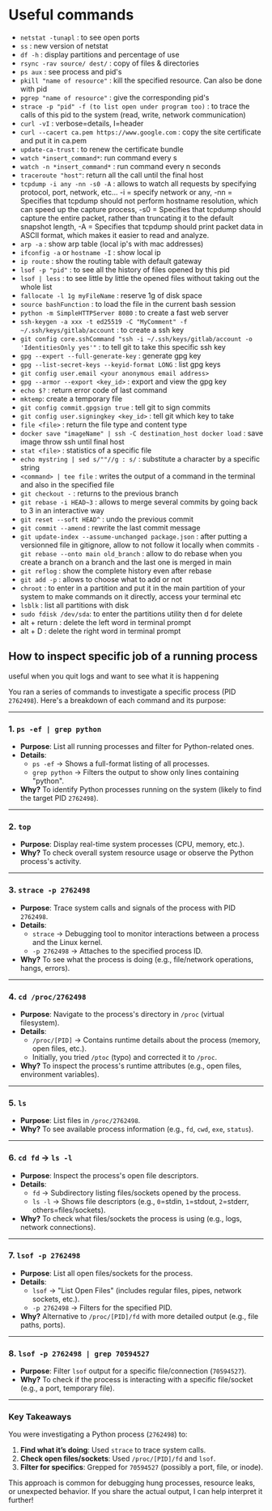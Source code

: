 # Useful commands

- `netstat -tunapl` : to see open ports
- `ss` : new version of netstat
- `df -h` : display partitions and percentage of use
- `rsync -rav source/ dest/` : copy of files & directories
- `ps aux` : see process and pid's
- `pkill "name of resource"` : kill the specified resource. Can also be done with pid
- `pgrep "name of resource"` : give the corresponding pid's
- `strace -p "pid" -f (to list open under program too)` : to trace the calls of this pid to the system (read, write, network communication)
- `curl -vI` : verbose=details, I=header
- `curl --cacert ca.pem https://www.google.com` : copy the site certificate and put it in ca.pem
- `update-ca-trust` : to renew the certificate bundle
- `watch *insert_command*`: run command every s
- `watch -n *insert_command*` : run command every n seconds
- `traceroute "host"`: return all the call until the final host
- `tcpdump -i any -nn -s0 -A` : allows to watch all requests by specifying protocol, port, network,  etc... -i = specify network or any, -nn = Specifies that tcpdump should not perform hostname resolution, which can speed up the capture process, -s0 = Specifies that tcpdump should capture the entire packet, rather than truncating it to the default snapshot length, -A = Specifies that tcpdump should print packet data in ASCII format, which makes it easier to read and analyze. 
- `arp -a` : show arp table (local ip's with mac addresses)
- `ifconfig -a` or `hostname -I` : show local ip
- `ip route` : show the routing table with default gateway
- `lsof -p "pid"` : to see all the history of files opened by this pid
- `lsof | less` : to see little by little the opened files without taking out the whole list
- `fallocate -l 1g myFileName` : reserve 1g of disk space
- `source bashFunction` : to load the file in the current bash session 
- `python -m SimpleHTTPServer 8080` : to create a fast web server
- `ssh-keygen -a xxx -t ed25519 -C "MyComment" -f ~/.ssh/keys/gitlab/account` : to create a ssh key
- `git config core.sshCommand "ssh -i ~/.ssh/keys/gitlab/account -o 'IdentitiesOnly yes'"` : to tell git to take this specific ssh key
- `gpg --expert --full-generate-key` : generate gpg key
- `gpg --list-secret-keys --keyid-format LONG` : list gpg keys
- `git config user.email <your anonymous email address>`
- `gpg --armor --export <key_id>` : export and view the gpg key
- `echo $?` : return error code of last command
- `mktemp`: create a temporary file
- `git config commit.gpgsign true` : tell git to sign commits
- `git config user.signingkey <key_id>` : tell git which key to take
- `file <file>` : return the file type and content type
- `docker save "imageName" | ssh -C destination_host docker load` : save image throw ssh until final host
- `stat <file>` : statistics of a specific file
- `echo mystring | sed s/""//g : s/` : substitute a character by a specific string
- `<command> | tee file` : writes the output of a command in the terminal and also in the specified file
- `git checkout -` : returns to the previous branch
- `git rebase -i HEAD~3` : allows to merge several commits by going back to 3 in an interactive way
- `git reset --soft HEAD^` : undo the previous commit
- `git commit --amend` : rewrite the last commit message
- `git update-index --assume-unchanged package.json` : after putting a versionned file in gitignore, allow to not follow it locally when commits
`- git rebase --onto main old_branch` : allow to do rebase when you create a branch on a branch and the last one is merged in main
- `git reflog` : show the complete history even after rebase
- `git add -p` : allows to choose what to add or not
- `chroot` : to enter in a partition and put it in the main partition of your system to make commands on it directly, access your terminal etc
- `lsblk` : list all partitions with disk
- `sudo fdisk /dev/sda`: to enter the partitions utility then d for delete
- alt + return : delete the left word in terminal prompt
- alt + D : delete the right word in terminal prompt



## How to inspect specific job of a running process 

useful when you quit logs and want to see what it is happening


You ran a series of commands to investigate a specific process (PID `2762498`). Here's a breakdown of each command and its purpose:

---

### **1. `ps -ef | grep python`**  
- **Purpose**: List all running processes and filter for Python-related ones.  
- **Details**:  
  - `ps -ef` → Shows a full-format listing of all processes.  
  - `grep python` → Filters the output to show only lines containing "python".  
- **Why?** To identify Python processes running on the system (likely to find the target PID `2762498`).  

---

### **2. `top`**  
- **Purpose**: Display real-time system processes (CPU, memory, etc.).  
- **Why?** To check overall system resource usage or observe the Python process's activity.  

---

### **3. `strace -p 2762498`**  
- **Purpose**: Trace system calls and signals of the process with PID `2762498`.  
- **Details**:  
  - `strace` → Debugging tool to monitor interactions between a process and the Linux kernel.  
  - `-p 2762498` → Attaches to the specified process ID.  
- **Why?** To see what the process is doing (e.g., file/network operations, hangs, errors).  

---

### **4. `cd /proc/2762498`**  
- **Purpose**: Navigate to the process's directory in `/proc` (virtual filesystem).  
- **Details**:  
  - `/proc/[PID]` → Contains runtime details about the process (memory, open files, etc.).  
  - Initially, you tried `/ptoc` (typo) and corrected it to `/proc`.  
- **Why?** To inspect the process's runtime attributes (e.g., open files, environment variables).  

---

### **5. `ls`**  
- **Purpose**: List files in `/proc/2762498`.  
- **Why?** To see available process information (e.g., `fd`, `cwd`, `exe`, `status`).  

---

### **6. `cd fd` → `ls -l`**  
- **Purpose**: Inspect the process's open file descriptors.  
- **Details**:  
  - `fd` → Subdirectory listing files/sockets opened by the process.  
  - `ls -l` → Shows file descriptors (e.g., `0`=stdin, `1`=stdout, `2`=stderr, others=files/sockets).  
- **Why?** To check what files/sockets the process is using (e.g., logs, network connections).  

---

### **7. `lsof -p 2762498`**  
- **Purpose**: List all open files/sockets for the process.  
- **Details**:  
  - `lsof` → "List Open Files" (includes regular files, pipes, network sockets, etc.).  
  - `-p 2762498` → Filters for the specified PID.  
- **Why?** Alternative to `/proc/[PID]/fd` with more detailed output (e.g., file paths, ports).  

---

### **8. `lsof -p 2762498 | grep 70594527`**  
- **Purpose**: Filter `lsof` output for a specific file/connection (`70594527`).  
- **Why?** To check if the process is interacting with a specific file/socket (e.g., a port, temporary file).  

---

### **Key Takeaways**  
You were investigating a Python process (`2762498`) to:  
1. **Find what it’s doing**: Used `strace` to trace system calls.  
2. **Check open files/sockets**: Used `/proc/[PID]/fd` and `lsof`.  
3. **Filter for specifics**: Grepped for `70594527` (possibly a port, file, or inode).  

This approach is common for debugging hung processes, resource leaks, or unexpected behavior. If you share the actual output, I can help interpret it further!

